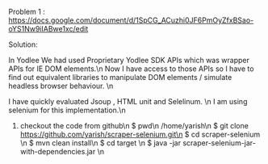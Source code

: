 

Problem 1 :
https://docs.google.com/document/d/1SpCG_ACuzhi0JF6PmOyZfxBSao-oYS1Nw9iIABwe1xc/edit

Solution: 

In Yodlee We had used Proprietary Yodlee SDK APIs which was wrapper APIs for IE DOM elements.\n
Now I have access to those APIs so I have to find out equivalent libraries to manipulate DOM elements / simulate headless browser behaviour. \n

I have quickly evaluated Jsoup , HTML unit and Selelinum. \n
I am using selenium for this implementation.\n


1) checkout the code from github\n
$ pwd\n
/home/yarish\n
$ git clone https://github.com/yarish/scraper-selenium.git\n
$ cd scraper-selenium \n
$ mvn clean install\n
$ cd target \n
$ java -jar scraper-selenium-jar-with-dependencies.jar <URL>\n


